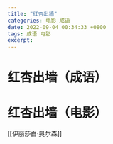 ```yaml
---
title: "红杏出墙"
categories: 电影 成语
date: 2022-09-04 00:34:33 +0800
tags: 成语 电影
excerpt: 
---
```



# 红杏出墙（成语）







# 红杏出墙（电影）


[[伊丽莎白·奥尔森]]




